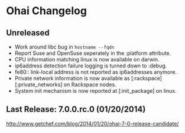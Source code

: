 # Ohai Changelog

## Unreleased

* Work around libc bug in `hostname --fqdn`
* Report Suse and OpenSuse seperately in the :platform attribute.
* CPU information matching linux is now available on darwin.
* ip6address detection failure logging is turned down to :debug.
* fe80:: link-local address is not reported as ip6addresses anymore.
* Private network information is now available as [:rackspace][:private_networks] on Rackspace nodes.
* System init mechanism is now reported at [:init_package] on linux.

## Last Release: 7.0.0.rc.0 (01/20/2014)

http://www.getchef.com/blog/2014/01/20/ohai-7-0-release-candidate/
